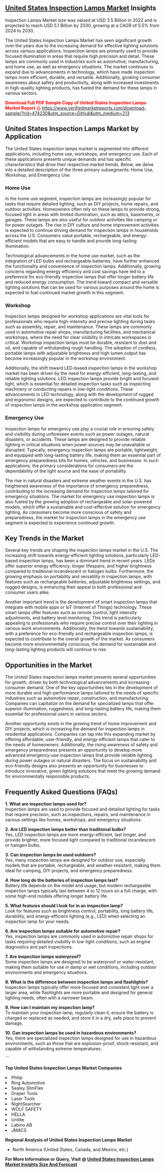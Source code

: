 <h2><a href="https://www.verifiedmarketreports.com/download-sample/?rid=474230&amp;utm_source=Github&amp;utm_medium=213" target="_blank">United States Inspection Lamps Market</a> Insights</h2><p>Inspection Lamps Market size was valued at USD 3.5 Billion in 2022 and is projected to reach USD 5.1 Billion by 2030, growing at a CAGR of 5.5% from 2024 to 2030.</p><p><p>The United States Inspection Lamps Market has seen significant growth over the years due to the increasing demand for effective lighting solutions across various applications. Inspection lamps are primarily used to provide focused illumination in areas that require high precision and detail. These lamps are commonly used in industries such as automotive, manufacturing, and home use, as well as emergency situations. The market continues to expand due to advancements in technology, which have made inspection lamps more efficient, durable, and versatile. Additionally, growing consumer awareness about safety and productivity, along with increased investments in high-quality lighting products, has fueled the demand for these lamps in various sectors.</p><p><p><span class=""><span style="color: #ff0000;"><strong>Download Full PDF Sample Copy of United States Inspection Lamps Market Report</strong> @ </span><a href="https://www.verifiedmarketreports.com/download-sample/?rid=474230&amp;utm_source=Github&amp;utm_medium=213" target="_blank">https://www.verifiedmarketreports.com/download-sample/?rid=474230&amp;utm_source=Github&amp;utm_medium=213</a></span></p></p><h2>United States Inspection Lamps Market by Application</h2><p>The United States inspection lamps market is segmented into different applications, including home use, workshops, and emergency use. Each of these applications presents unique demands and has specific characteristics that drive their respective market trends. Below, we delve into a detailed description of the three primary subsegments: Home Use, Workshop, and Emergency Use.</p><h3>Home Use</h3><p>In the home use segment, inspection lamps are increasingly popular for tasks that require detailed lighting, such as DIY projects, home repairs, and outdoor activities. Homeowners often rely on these lamps to provide strong, focused light in areas with limited illumination, such as attics, basements, or garages. These lamps are also useful for outdoor activities like camping or for power outages. The rise in DIY culture and home improvement activities is expected to continue driving demand for inspection lamps in households across the U.S. Consumers value portable, rechargeable, and energy-efficient models that are easy to handle and provide long-lasting illumination.</p><p>Technological advancements in the home use market, such as the integration of LED bulbs and rechargeable batteries, have further enhanced the functionality and convenience of inspection lamps. Additionally, growing concerns regarding energy efficiency and cost savings have led to a preference for eco-friendly inspection lamps that offer longer battery life and reduced energy consumption. The trend toward compact and versatile lighting solutions that can be used for various purposes around the home is expected to fuel continued market growth in this segment.</p><h3>Workshop</h3><p>Inspection lamps designed for workshop applications are vital tools for professionals who require high-intensity and precise lighting during tasks such as assembly, repair, and maintenance. These lamps are commonly used in automotive repair shops, manufacturing facilities, and mechanical workshops, where the need for clear visibility in intricate workspaces is critical. Workshop inspection lamps must be durable, resistant to dust and oil, and capable of withstanding rough handling. The adoption of cordless, portable lamps with adjustable brightness and high lumen output has become increasingly popular in the workshop environment.</p><p>Additionally, the shift toward LED-based inspection lamps in the workshop market has been driven by the need for energy-efficient, long-lasting, and reliable lighting solutions. LED inspection lamps provide bright and focused light, which is essential for detailed inspection tasks such as inspecting machinery or conducting repairs in low-light conditions. These advancements in LED technology, along with the development of rugged and ergonomic designs, are expected to contribute to the continued growth of inspection lamps in the workshop application segment.</p><h3>Emergency Use</h3><p>Inspection lamps for emergency use play a crucial role in ensuring safety and visibility during unforeseen events such as power outages, natural disasters, or accidents. These lamps are designed to provide reliable lighting in critical situations when power sources may be unavailable or disrupted. Typically, emergency inspection lamps are portable, lightweight, and equipped with long-lasting battery life, making them an essential part of emergency preparedness kits for homes, vehicles, and businesses. In such applications, the primary considerations for consumers are the dependability of the light source and the ease of portability.</p><p>The rise in natural disasters and extreme weather events in the U.S. has heightened awareness of the importance of emergency preparedness, contributing to the increasing demand for inspection lamps tailored for emergency situations. The market for emergency use inspection lamps is also fueled by the growing adoption of rechargeable and solar-powered models, which offer a sustainable and cost-effective solution for emergency lighting. As consumers become more conscious of safety and preparedness, the market for inspection lamps in the emergency use segment is expected to experience continued growth.</p><h2>Key Trends in the Market</h2><p>Several key trends are shaping the inspection lamps market in the U.S. The increasing shift towards energy-efficient lighting solutions, particularly LED-based inspection lamps, has been a dominant trend in recent years. LEDs offer superior energy efficiency, longer lifespans, and higher brightness compared to traditional incandescent or halogen bulbs. Furthermore, the growing emphasis on portability and versatility in inspection lamps, with features such as rechargeable batteries, adjustable brightness settings, and rugged designs, is enhancing their appeal to both professional and consumer users alike.</p><p>Another important trend is the development of smart inspection lamps that integrate with mobile apps or IoT (Internet of Things) technology. These smart lamps offer features such as remote control, light intensity adjustments, and battery level monitoring. This trend is particularly appealing to professionals who require precise control over their lighting in various work environments. Additionally, the trend towards sustainability, with a preference for eco-friendly and rechargeable inspection lamps, is expected to contribute to the overall growth of the market. As consumers become more environmentally conscious, the demand for sustainable and long-lasting lighting products will continue to rise.</p><h2>Opportunities in the Market</h2><p>The United States inspection lamps market presents several opportunities for growth, driven by both technological advancements and increasing consumer demand. One of the key opportunities lies in the development of more durable and high-performance lamps tailored to the needs of specific industries such as automotive repair, construction, and manufacturing. Companies can capitalize on the demand for specialized lamps that offer superior illumination, ruggedness, and long-lasting battery life, making them essential for professional users in various sectors.</p><p>Another opportunity exists in the growing trend of home improvement and DIY projects, which is increasing the demand for inspection lamps in residential applications. Companies can tap into this expanding market by offering affordable, user-friendly, and energy-efficient lamps that cater to the needs of homeowners. Additionally, the rising awareness of safety and emergency preparedness presents an opportunity to develop more advanced emergency-use inspection lamps that provide reliable lighting during power outages or natural disasters. The focus on sustainability and eco-friendly designs also presents an opportunity for businesses to introduce innovative, green lighting solutions that meet the growing demand for environmentally responsible products.</p><h2>Frequently Asked Questions (FAQs)</h2><p><b>1. What are inspection lamps used for?</b><br>Inspection lamps are used to provide focused and detailed lighting for tasks that require precision, such as inspections, repairs, and maintenance in various settings like homes, workshops, and emergency situations.</p><p><b>2. Are LED inspection lamps better than traditional bulbs?</b><br>Yes, LED inspection lamps are more energy-efficient, last longer, and provide brighter, more focused light compared to traditional incandescent or halogen bulbs.</p><p><b>3. Can inspection lamps be used outdoors?</b><br>Yes, many inspection lamps are designed for outdoor use, especially models that are portable, rechargeable, and weather-resistant, making them ideal for camping, DIY projects, and emergency preparedness.</p><p><b>4. How long do the batteries of inspection lamps last?</b><br>Battery life depends on the model and usage, but modern rechargeable inspection lamps typically last between 4 to 12 hours on a full charge, with some high-end models offering longer battery life.</p><p><b>5. What features should I look for in an inspection lamp?</b><br>Look for features such as brightness control, portability, long battery life, durability, and energy-efficient lighting (e.g., LED) when selecting an inspection lamp for your needs.</p><p><b>6. Are inspection lamps suitable for automotive repair?</b><br>Yes, inspection lamps are commonly used in automotive repair shops for tasks requiring detailed visibility in low-light conditions, such as engine diagnostics and part inspections.</p><p><b>7. Are inspection lamps waterproof?</b><br>Some inspection lamps are designed to be waterproof or water-resistant, making them suitable for use in damp or wet conditions, including outdoor environments and emergency situations.</p><p><b>8. What is the difference between inspection lamps and flashlights?</b><br>Inspection lamps typically offer more focused and consistent light over a larger area, while flashlights are more portable and designed for general lighting needs, often with a narrower beam.</p><p><b>9. How can I maintain my inspection lamp?</b><br>To maintain your inspection lamp, regularly clean it, ensure the battery is charged or replaced as needed, and store it in a dry, safe place to prevent damage.</p><p><b>10. Can inspection lamps be used in hazardous environments?</b><br>Yes, there are specialized inspection lamps designed for use in hazardous environments, such as those that are explosion-proof, shock-resistant, and capable of withstanding extreme temperatures.</p>```</p><p><strong>Top United States Inspection Lamps Market Companies</strong></p><div data-test-id=""><p><li>Philip</li><li> Ring Automotive</li><li> Sealey SlimFlex</li><li> Draper Tools</li><li> Laser Tools</li><li> NightSearcher</li><li> WOLF SAFETY</li><li> HELLA</li><li> Unilite</li><li> Labino AB</li><li> JMACS</li></p><div><strong>Regional Analysis of&nbsp;United States Inspection Lamps Market</strong></div><ul><li dir="ltr"><p dir="ltr">North America&nbsp;(United States, Canada, and Mexico, etc.)</p></li></ul><p><strong>For More Information or Query, Visit @&nbsp;</strong><strong><a href="https://www.verifiedmarketreports.com/product/inspection-lamps-market/?utm_source=Github&amp;utm_medium=213" target="_blank">United States Inspection Lamps Market Insights Size And Forecast</a></strong></p></div>
